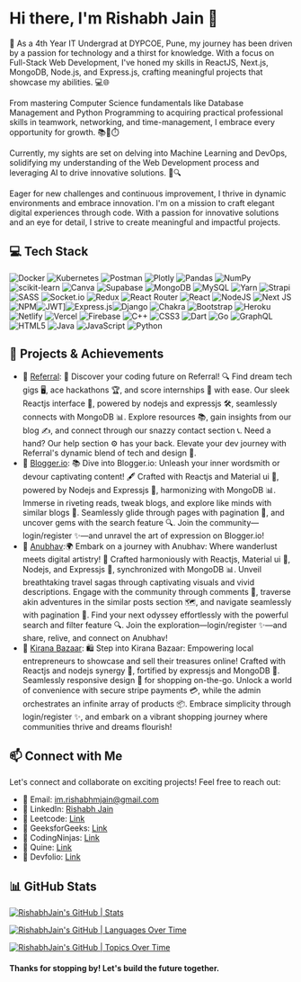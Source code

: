 <!--- Header -->
# Hi there, I'm Rishabh Jain 👋

<!--- Introduction -->
🚀 As a 4th Year IT Undergrad at DYPCOE, Pune, my journey has been driven by a passion for technology and a thirst for knowledge. With a focus on Full-Stack Web Development, I've honed my skills in ReactJS, Next.js, MongoDB, Node.js, and Express.js, crafting meaningful projects that showcase my abilities. 💻🌐

From mastering Computer Science fundamentals like Database Management and Python Programming to acquiring practical professional skills in teamwork, networking, and time-management, I embrace every opportunity for growth. 📚🤝⏱️

Currently, my sights are set on delving into Machine Learning and DevOps, solidifying my understanding of the Web Development process and leveraging AI to drive innovative solutions. 🤖🔍

Eager for new challenges and continuous improvement, I thrive in dynamic environments and embrace innovation. I'm on a mission to craft elegant digital experiences through code. With a passion for innovative solutions and an eye for detail, I strive to create meaningful and impactful projects.

<!--- Tech Stack -->
## 💻 Tech Stack
![Docker](https://img.shields.io/badge/docker-%230db7ed.svg?style=for-the-badge&logo=docker&logoColor=white) ![Kubernetes](https://img.shields.io/badge/kubernetes-%23326ce5.svg?style=for-the-badge&logo=kubernetes&logoColor=white) ![Postman](https://img.shields.io/badge/Postman-FF6C37?style=for-the-badge&logo=postman&logoColor=white) ![Plotly](https://img.shields.io/badge/Plotly-%233F4F75.svg?style=for-the-badge&logo=plotly&logoColor=white) ![Pandas](https://img.shields.io/badge/pandas-%23150458.svg?style=for-the-badge&logo=pandas&logoColor=white) ![NumPy](https://img.shields.io/badge/numpy-%23013243.svg?style=for-the-badge&logo=numpy&logoColor=white) ![scikit-learn](https://img.shields.io/badge/scikit--learn-%23F7931E.svg?style=for-the-badge&logo=scikit-learn&logoColor=white) ![Canva](https://img.shields.io/badge/Canva-%2300C4CC.svg?style=for-the-badge&logo=Canva&logoColor=white) ![Supabase](https://img.shields.io/badge/Supabase-3ECF8E?style=for-the-badge&logo=supabase&logoColor=white) ![MongoDB](https://img.shields.io/badge/MongoDB-%234ea94b.svg?style=for-the-badge&logo=mongodb&logoColor=white) ![MySQL](https://img.shields.io/badge/mysql-%2300f.svg?style=for-the-badge&logo=mysql&logoColor=white) ![Yarn](https://img.shields.io/badge/yarn-%232C8EBB.svg?style=for-the-badge&logo=yarn&logoColor=white) ![Strapi](https://img.shields.io/badge/strapi-%232E7EEA.svg?style=for-the-badge&logo=strapi&logoColor=white) ![SASS](https://img.shields.io/badge/SASS-hotpink.svg?style=for-the-badge&logo=SASS&logoColor=white) ![Socket.io](https://img.shields.io/badge/Socket.io-black?style=for-the-badge&logo=socket.io&badgeColor=010101) 
![Redux](https://img.shields.io/badge/redux-%23593d88.svg?style=for-the-badge&logo=redux&logoColor=white) 
![React Router](https://img.shields.io/badge/React_Router-CA4245?style=for-the-badge&logo=react-router&logoColor=white) 
![React](https://img.shields.io/badge/react-%2320232a.svg?style=for-the-badge&logo=react&logoColor=%2361DAFB) 
![NodeJS](https://img.shields.io/badge/node.js-6DA55F?style=for-the-badge&logo=node.js&logoColor=white) 
![Next JS](https://img.shields.io/badge/Next-black?style=for-the-badge&logo=next.js&logoColor=white) 
![NPM](https://img.shields.io/badge/NPM-%23000000.svg?style=for-the-badge&logo=npm&logoColor=white)![JWT](https://img.shields.io/badge/JWT-black?style=for-the-badge&logo=JSON%20web%20tokens)]![Express.js](https://img.shields.io/badge/express.js-%23404d59.svg?style=for-the-badge&logo=express&logoColor=%2361DAFB)![Django](https://img.shields.io/badge/django-%23092E20.svg?style=for-the-badge&logo=django&logoColor=white) ![Chakra](https://img.shields.io/badge/chakra-%234ED1C5.svg?style=for-the-badge&logo=chakraui&logoColor=white) ![Bootstrap](https://img.shields.io/badge/bootstrap-%23563D7C.svg?style=for-the-badge&logo=bootstrap&logoColor=white) ![Heroku](https://img.shields.io/badge/heroku-%23430098.svg?style=for-the-badge&logo=heroku&logoColor=white)![Netlify](https://img.shields.io/badge/netlify-%23000000.svg?style=for-the-badge&logo=netlify&logoColor=#00C7B7) ![Vercel](https://img.shields.io/badge/vercel-%23000000.svg?style=for-the-badge&logo=vercel&logoColor=white) ![Firebase](https://img.shields.io/badge/firebase-%23039BE5.svg?style=for-the-badge&logo=firebase) ![C++](https://img.shields.io/badge/c++-%2300599C.svg?style=for-the-badge&logo=c%2B%2B&logoColor=white) ![CSS3](https://img.shields.io/badge/css3-%231572B6.svg?style=for-the-badge&logo=css3&logoColor=white) ![Dart](https://img.shields.io/badge/dart-%230175C2.svg?style=for-the-badge&logo=dart&logoColor=white) ![Go](https://img.shields.io/badge/go-%2300ADD8.svg?style=for-the-badge&logo=go&logoColor=white) ![GraphQL](https://img.shields.io/badge/-GraphQL-E10098?style=for-the-badge&logo=graphql&logoColor=white) ![HTML5](https://img.shields.io/badge/html5-%23E34F26.svg?style=for-the-badge&logo=html5&logoColor=white) ![Java](https://img.shields.io/badge/java-%23ED8B00.svg?style=for-the-badge&logo=java&logoColor=white) ![JavaScript](https://img.shields.io/badge/javascript-%23323330.svg?style=for-the-badge&logo=javascript&logoColor=%23F7DF1E) ![Python](https://img.shields.io/badge/python-3670A0?style=for-the-badge&logo=python&logoColor=ffdd54)

<!--- Projects & Achievements -->
## 🚀 Projects & Achievements
- 🌟 [Referral](https://github.com/RishabhJain-11): 🚀 Discover your coding future on Referral! 🔍 Find dream tech gigs 🖥️, ace hackathons 🏆, and score internships 📝 with ease. Our sleek Reactjs interface 🎨, powered by nodejs and expressjs 🛠️, seamlessly connects with MongoDB 📊. Explore resources 📚, gain insights from our blog ✍️, and connect through our snazzy contact section 📞. Need a hand? Our help section ⚙️ has your back. Elevate your dev journey with Referral's dynamic blend of tech and design 🌟.
- 🌟 [Blogger.io](https://github.com/RishabhJain-11): 📚 Dive into Blogger.io: Unleash your inner wordsmith or devour captivating content! 🖋️ Crafted with Reactjs and Material ui 🎨, powered by Nodejs and Expressjs 🚀, harmonizing with MongoDB 📊. Immerse in riveting reads, tweak blogs, and explore like minds with similar blogs 🤝. Seamlessly glide through pages with pagination 📄, and uncover gems with the search feature 🔍. Join the community—login/register ✨—and unravel the art of expression on Blogger.io!
- 🌟 [Anubhav](https://github.com/RishabhJain-11):🌍 Embark on a journey with Anubhav: Where wanderlust meets digital artistry! 📸 Crafted harmoniously with Reactjs, Material ui 🎨, Nodejs, and Expressjs 🚀, synchronized with MongoDB 📊. Unveil breathtaking travel sagas through captivating visuals and vivid descriptions. Engage with the community through comments 💬, traverse akin adventures in the similar posts section 🗺️, and navigate seamlessly with pagination 📄. Find your next odyssey effortlessly with the powerful search and filter feature 🔍. Join the exploration—login/register ✨—and share, relive, and connect on Anubhav!
- 🌟 [Kirana Bazaar](https://github.com/RishabhJain-11): 🛍️ Step into Kirana Bazaar: Empowering local entrepreneurs to showcase and sell their treasures online! Crafted with Reactjs and nodejs synergy 🎨, fortified by expressjs and MongoDB 🚀. Seamlessly responsive design 📱 for shopping on-the-go. Unlock a world of convenience with secure stripe payments 💳, while the admin orchestrates an infinite array of products 📦. Embrace simplicity through login/register ✨, and embark on a vibrant shopping journey where communities thrive and dreams flourish!

<!--- Connect with Me -->
## 📫 Connect with Me
Let's connect and collaborate on exciting projects! Feel free to reach out:
- 📧 Email: im.rishabhmjain@gmail.com
- 💬 LinkedIn: [Rishabh Jain](https://linkedin.com/in/rishabhjaincodes)
- 💬 Leetcode: [Link](https://leetcode.com/jainrishabh71011/)
- 💬 GeeksforGeeks: [Link](https://auth.geeksforgeeks.org/user/jainrishabh71011/practice)
- 💬 CodingNinjas: [Link](https://www.codingninjas.com/studio/profile/jainRishabh)
- 💬 Quine: [Link](https://quine.sh/?to=/user/RishabhJain)
- 💬 Devfolio: [Link](https://devfolio.co/@TheRishabhJain)

<!--- GitHub Stats -->
## 📊 GitHub Stats
[![RishabhJain's GitHub | Stats](https://stats.quine.sh/RishabhJain/github?theme=light)](https://quine.sh)

[![RishabhJain's GitHub | Languages Over Time](https://stats.quine.sh/RishabhJain/languages-over-time?theme=light)](https://quine.sh)

[![RishabhJain's GitHub | Topics Over Time](https://stats.quine.sh/RishabhJain/topics-over-time?theme=light)](https://quine.sh)
<!--- Footer -->
#### Thanks for stopping by! Let's build the future together.
